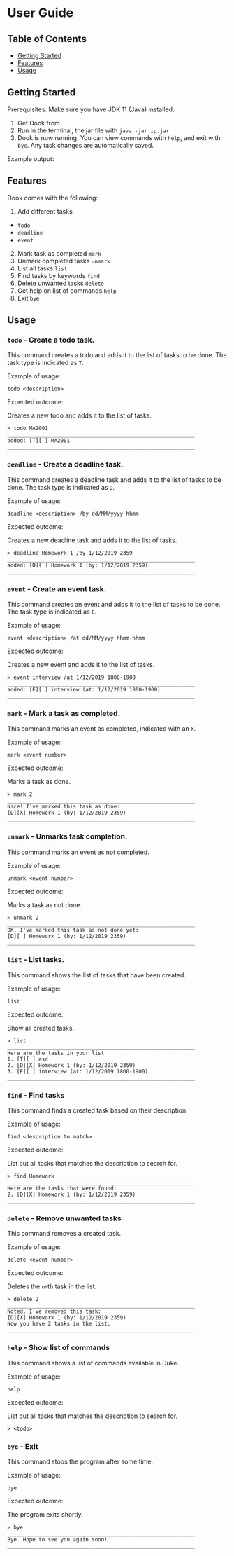 # User Guide

## Table of Contents
- [Getting Started](#getting-started)
- [Features](#features)
- [Usage](#usage)

## Getting Started

Prerequisites: Make sure you have JDK 11 (Java) installed.

1. Get Dook from <here to update>
2. Run in the terminal, the jar file with `java -jar ip.jar`
3. Dook is now running. You can view commands with `help`, and exit with `bye`. Any task changes are automatically saved.

Example output:
<todo>

## Features 
Dook comes with the following:
1. Add different tasks
  - `todo`
  - `deadline`
  - `event`
2. Mark task as completed `mark`
3. Unmark completed tasks `unmark`
4. List all tasks `list`
5. Find tasks by keywords `find`
6. Delete unwanted tasks `delete`
7. Get help on list of commands `help`
8. Exit `bye`

## Usage

### `todo` - Create a todo task.

This command creates a todo and adds it to the list of tasks to be done. The task type is indicated as `T`.

Example of usage: 

`todo <description>`

Expected outcome:

Creates a new todo and adds it to the list of tasks.

```
> todo MA2001
____________________________________________________________
added: [T][ ] MA2001
____________________________________________________________
```

### `deadline` - Create a deadline task.

This command creates a deadline task and adds it to the list of tasks to be done. The task type is indicated as `D`.

Example of usage:

`deadline <description> /by dd/MM/yyyy hhmm`

Expected outcome:

Creates a new deadline task and adds it to the list of tasks.

```
> deadline Homework 1 /by 1/12/2019 2359
____________________________________________________________
added: [D][ ] Homework 1 (by: 1/12/2019 2359)
____________________________________________________________
```

### `event` - Create an event task.

This command creates an event and adds it to the list of tasks to be done. The task type is indicated as `E`.

Example of usage:

`event <description> /at dd/MM/yyyy hhmm-hhmm`

Expected outcome:

Creates a new event and adds it to the list of tasks.

```
> event interview /at 1/12/2019 1800-1900
____________________________________________________________
added: [E][ ] interview (at: 1/12/2019 1800-1900)
____________________________________________________________
```

### `mark` - Mark a task as completed.

This command marks an event as completed, indicated with an `X`.

Example of usage:

`mark <event number>`

Expected outcome:

Marks a task as done.

```
> mark 2
____________________________________________________________
Nice! I've marked this task as done:
[D][X] Homework 1 (by: 1/12/2019 2359)
____________________________________________________________
```

### `unmark` - Unmarks task completion. 

This command marks an event as not completed.

Example of usage:

`unmark <event number>`

Expected outcome:

Marks a task as not done.

```
> unmark 2
____________________________________________________________
OK, I've marked this task as not done yet:
[D][ ] Homework 1 (by: 1/12/2019 2359)
____________________________________________________________
```

### `list` - List tasks.

This command shows the list of tasks that have been created.

Example of usage:

`list`

Expected outcome:

Show all created tasks.

```
> list
____________________________________________________________
Here are the tasks in your list
1. [T][ ] asd
2. [D][X] Homework 1 (by: 1/12/2019 2359)
3. [E][ ] interview (at: 1/12/2019 1800-1900)
____________________________________________________________
```

### `find` - Find tasks

This command finds a created task based on their description.

Example of usage:

`find <description to match>`

Expected outcome:

List out all tasks that matches the description to search for.

```
> find Homework
____________________________________________________________
Here are the tasks that were found:
2. [D][X] Homework 1 (by: 1/12/2019 2359)
____________________________________________________________
```

### `delete` - Remove unwanted tasks

This command removes a created task.

Example of usage:

`delete <event number>`

Expected outcome:

Deletes the `n`-th task in the list.

```
> delete 2
____________________________________________________________
Noted. I've removed this task:
[D][X] Homework 1 (by: 1/12/2019 2359)
Now you have 2 tasks in the list.
____________________________________________________________
```

### `help` - Show list of commands

This command shows a list of commands available in Duke.

Example of usage:

`help`

Expected outcome:

List out all tasks that matches the description to search for.

```
> <todo>
```

### `bye` - Exit

This command stops the program after some time.

Example of usage:

`bye`

Expected outcome:

The program exits shortly.

```
> bye
____________________________________________________________
Bye. Hope to see you again soon!
____________________________________________________________
```